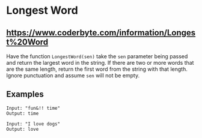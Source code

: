 # Longest Word

## https://www.coderbyte.com/information/Longest%20Word

Have the function `LongestWord(sen)` take the `sen` parameter being passed and return the largest word in the string. If there are two or more words that are the same length, return the first word from the string with that length. Ignore punctuation and assume `sen` will not be empty.

## Examples

```
Input: "fun&!! time"
Output: time
```

```
Input: "I love dogs"
Output: love
```
